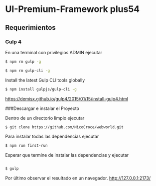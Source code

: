 # **UI-Premium-Framework  plus54**
## Requerimientos
### Gulp 4

En una terminal con privilegios ADMIN ejecutar

```sh
$ npm rm gulp -g
```
```sh
$ npm rm gulp-cli -g
```

Install the latest Gulp CLI tools globally
```sh
$ npm install gulpjs/gulp-cli -g
```

https://demisx.github.io/gulp4/2015/01/15/install-gulp4.html

###Descargar e instalar el Proyecto

Dentro de un directorio limpio ejecutar
```sh
$ git clone https://github.com/NicoCroce/webworld.git
```

Para instalar todas las dependencias ejecutar
```sh
$ npm run first-run
```

Esperar que termine de instalar las dependencias y ejecutar 
```sh

$ gulp

```

Por último observar el resultado en un navegador. 
http://127.0.0.1:2173/

